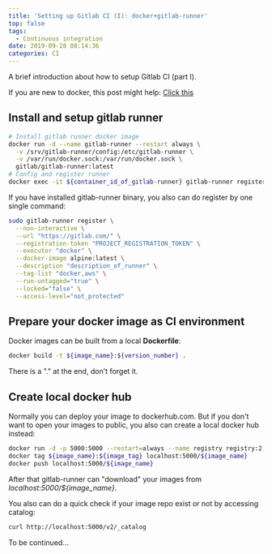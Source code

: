 ```yaml
---
title: 'Setting up Gitlab CI (I): docker+gitlab-runner'
top: false
tags:
  - Continuous integration
date: 2019-09-28 08:14:36
categories: CI
---
```


A brief introduction about how to setup Gitlab CI (part I).

<!--more-->

If you are new to docker, this post might help: [Click this](https://lzqblog.top/2018-01-09/Docker%E5%B8%B8%E7%94%A8%E5%91%BD%E4%BB%A4/)


## Install and setup gitlab runner

```bash
# Install gitlab runner docker image
docker run -d --name gitlab-runner --restart always \
  -v /srv/gitlab-runner/config:/etc/gitlab-runner \
  -v /var/run/docker.sock:/var/run/docker.sock \
  gitlab/gitlab-runner:latest
# Config and register runner
docker exec -it ${container_id_of_gitlab-runner} gitlab-runner register
```

If you have installed gitlab-runner binary, you also can do register by one single command:

```bash
sudo gitlab-runner register \
  --non-interactive \
  --url "https://gitlab.com/" \
  --registration-token "PROJECT_REGISTRATION_TOKEN" \
  --executor "docker" \
  --docker-image alpine:latest \
  --description "description_of_runner" \
  --tag-list "docker,aws" \
  --run-untagged="true" \
  --locked="false" \
  --access-level="not_protected"
```

## Prepare your docker image as CI environment

Docker images can be built from a local **Dockerfile**:

```bash
docker build -t ${image_name}:${version_number} .
```
There is a "." at the end, don't forget it.

## Create local docker hub

Normally you can deploy your image to dockerhub.com. But if you don't want to open your images to public, you also can create a local docker hub instead:

```bash
docker run -d -p 5000:5000 --restart=always --name registry registry:2
docker tag ${image_name}:${image_tag} localhost:5000/${image_name}
docker push localhost:5000/${image_name}
```
After that gitlab-runner can "download" your images from *localhost:5000/${image_name}*. 

You also can do a quick check if your image repo exist or not by accessing catalog:

```bash
curl http://localhost:5000/v2/_catalog
```

To be continued...
